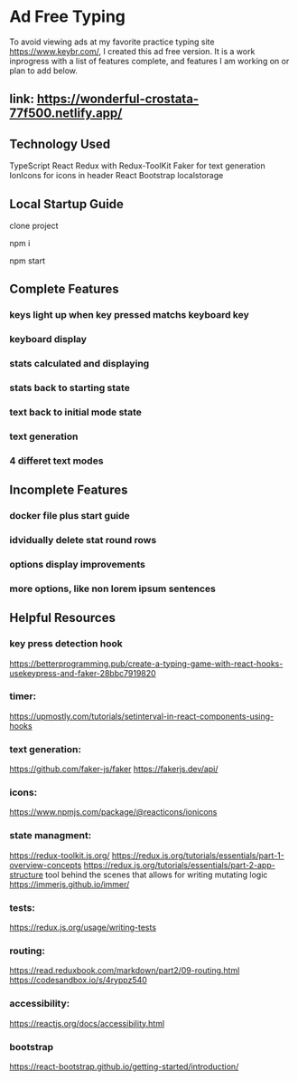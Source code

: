# Ad Free Typing

To avoid viewing ads at my favorite practice typing site https://www.keybr.com/, I created this ad free version. It is a work inprogress with a list of features complete, and features I am working on or plan to add below.

## link: https://wonderful-crostata-77f500.netlify.app/

## Technology Used

TypeScript
React
Redux with Redux-ToolKit
Faker for text generation
IonIcons for icons in header
React Bootstrap
localstorage

## Local Startup Guide

clone project

npm i

npm start

## Complete Features

### keys light up when key pressed matchs keyboard key

### keyboard display

### stats calculated and displaying

### stats back to starting state

### text back to initial mode state

### text generation

### 4 differet text modes

## Incomplete Features

### docker file plus start guide

### idvidually delete stat round rows

### options display improvements

### more options, like non lorem ipsum sentences

## Helpful Resources

### key press detection hook

https://betterprogramming.pub/create-a-typing-game-with-react-hooks-usekeypress-and-faker-28bbc7919820

### timer:

https://upmostly.com/tutorials/setinterval-in-react-components-using-hooks

### text generation:

https://github.com/faker-js/faker
https://fakerjs.dev/api/

### icons:

https://www.npmjs.com/package/@reacticons/ionicons

### state managment:

https://redux-toolkit.js.org/
https://redux.js.org/tutorials/essentials/part-1-overview-concepts
https://redux.js.org/tutorials/essentials/part-2-app-structure
tool behind the scenes that allows for writing mutating logic https://immerjs.github.io/immer/

### tests:

https://redux.js.org/usage/writing-tests

### routing:

https://read.reduxbook.com/markdown/part2/09-routing.html
https://codesandbox.io/s/4ryppz540

### accessibility:

https://reactjs.org/docs/accessibility.html

### bootstrap

https://react-bootstrap.github.io/getting-started/introduction/
